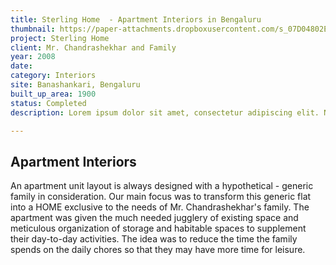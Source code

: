 ```yaml
---
title: Sterling Home  - Apartment Interiors in Bengaluru
thumbnail: https://paper-attachments.dropboxusercontent.com/s_07D04802E803BB01CDA78D50D9EC6F6733A57E336FEC2410ED626AB53C6207D2_1729259786414_3540.jpg
project: Sterling Home
client: Mr. Chandrashekhar and Family
year: 2008
date:
category: Interiors
site: Banashankari, Bengaluru
built_up_area: 1900
status: Completed
description: Lorem ipsum dolor sit amet, consectetur adipiscing elit. Nullam ultricies interdum tortor, sit amet gravida ipsum fermentum ut. Aenean sagittis metus justo, at vestibulum elit malesuada a. Suspendisse dictum, sapien eu tincidunt convallis, elit urna rhoncus leo, ac fermentum lorem libero in magna. Integer scelerisque odio et convallis faucibus.

---
```


## Apartment Interiors

An apartment unit layout is always designed with a hypothetical - generic family in consideration. Our main focus was to transform this generic flat into a HOME exclusive to the needs of Mr. Chandrashekhar's family. The apartment was given the much needed jugglery of existing space and meticulous organization of storage and habitable spaces to supplement their day-to-day activities. The idea was to reduce the time the family spends on the daily chores so that they may have more time for leisure.

